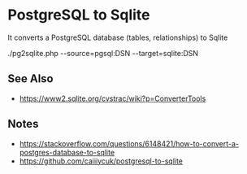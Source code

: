 # PostgreSQL to Sqlite

It converts a PostgreSQL database (tables, relationships) to Sqlite

  ./pg2sqlite.php --source=pgsql:DSN --target=sqlite:DSN


## See Also

* https://www2.sqlite.org/cvstrac/wiki?p=ConverterTools


## Notes

* https://stackoverflow.com/questions/6148421/how-to-convert-a-postgres-database-to-sqlite
* https://github.com/caiiiycuk/postgresql-to-sqlite



